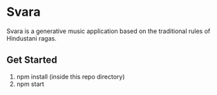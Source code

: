 # Svara

Svara is a generative music application based on the traditional rules of Hindustani ragas.

## Get Started

1. npm install (inside this repo directory)
2. npm start
